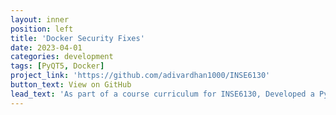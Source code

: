 ```yaml
---
layout: inner
position: left
title: 'Docker Security Fixes'
date: 2023-04-01
categories: development
tags: [PyQT5, Docker]
project_link: 'https://github.com/adivardhan1000/INSE6130'
button_text: View on GitHub
lead_text: 'As part of a course curriculum for INSE6130, Developed a PyQT5 GUI application for precise security fixes on vulnerable Docker versions.'
---
```

